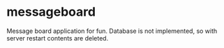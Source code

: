 # messageboard

Message board application for fun. Database is not implemented, so with server restart contents are deleted.
